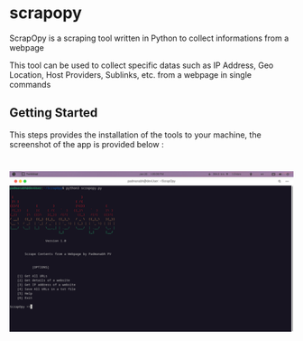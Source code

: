 # scrapopy
ScrapOpy is a scraping tool written in Python to collect informations from a webpage

This tool can be used to collect specific datas such as IP Address, Geo Location, Host Providers, Sublinks, etc. from a webpage in single commands 

## Getting Started
This steps provides the installation of the tools to your machine, the screenshot of the app is provided below :
# <img src="/images/scrnsht1.png">
